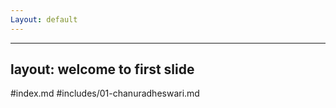 ```yaml
---
Layout: default
---
```

---
layout: welcome to first slide
---

#index.md
#includes/01-chanuradheswari.md
